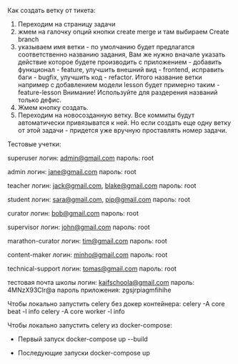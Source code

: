 Как создать ветку от тикета:
1. Переходим на страницу задачи
2. жмем на галочку опций кнопки create merge и там выбираем Create branch
3. указываем имя ветки - по умолчанию будет предлагатся соответственно названию задания, Вам же нужно вначале указать действие которое будете производить с приложением - добавить функционал - feature, улучшить внешний вид - frontend, исправить баги - bugfix, улучшить код - refactor. Итого название ветки например с добавлением модели lesson будет примерно таким - feature-lesson 
Внимание! Используйте для раздерения названий только дефис.
4. Жмем кнопку создать. 
5. Переходим на новосозданную ветку. Все коммиты будут автоматически привязыватся к ней. Но если создать еще одну ветку от этой задачи - придется уже вручную проставлять номер задачи.

Тестовые учетки:

superuser
логин: admin@gmail.com
пароль: root

admin
логин: jane@gmail.com
пароль: root

teacher
логин: jack@gmail.com, blake@gmail.com
пароль: root

student
логин: sara@gmail.com, pip@gmail.com
пароль: root

curator
логин: bob@gmail.com
пароль: root

supervisor
логин: john@gmail.com
пароль: root

marathon-curator
логин: tim@gmail.com
пароль: root

content-maker
логин: minho@gmail.com
пароль: root

technical-support
логин: tomas@gmail.com
пароль: root

тестовая почта школы
логин: kaifschoola@gmail.com
пароль: 4MNzX93Clr@a
пароль приложения: zgsjrpiagmfihihe

Чтобы локально запустить celery без докер контейнера:
celery -A core beat -l info
celery -A core worker -l info

Чтобы локально запустить celery из docker-compose:
- Первый запуск
docker-compose up --build

- Последующие запуски
docker-compose up